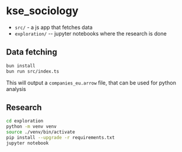 # kse_sociology

- `src/` - a js app that fetches data
- `exploration/` -- jupyter notebooks where the research is done

## Data fetching

```bash
bun install
bun run src/index.ts
```

This will output a `companies_eu.arrow` file, that can be used for python analysis

## Research

```bash
cd exploration
python -m venv venv
source ./venv/bin/activate
pip install --upgrade -r requirements.txt
jupyter notebook
```

